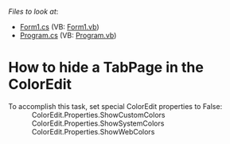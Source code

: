 <!-- default file list -->
*Files to look at*:

* [Form1.cs](./CS/WindowsApplication1/Form1.cs) (VB: [Form1.vb](./VB/WindowsApplication1/Form1.vb))
* [Program.cs](./CS/WindowsApplication1/Program.cs) (VB: [Program.vb](./VB/WindowsApplication1/Program.vb))
<!-- default file list end -->
# How to hide a TabPage in the ColorEdit


<p>To accomplish this task, set special ColorEdit properties to False:<br />
            ColorEdit.Properties.ShowCustomColors<br />
            ColorEdit.Properties.ShowSystemColors<br />
            ColorEdit.Properties.ShowWebColors</p>

<br/>


